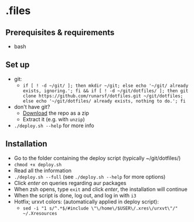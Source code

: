 # .files

## Prerequisites & requirements
- bash

## Set up
- git:
    - ``if [ ! -d ~/git/ ]; then mkdir ~/git; else echo '~/git/ already exists, ignoring.'; fi && if [ ! -d ~/git/dotfiles/ ]; then git clone https://github.com/runarsf/dotfiles.git ~/git/dotfiles; else echo '~/git/dotfiles/ already exists, nothing to do.'; fi``
- don't have git?
    - [Download](https://github.com/runarsf/dotfiles/archive/master.zip) the repo as a zip
    - Extract it (e.g. with `unzip`)
- `./deploy.sh --help` for more info

## Installation
- Go to the folder containing the deploy script (typically ~/git/dotfiles/)
- `chmod +x deploy.sh`
- Read all the information
- `./deploy.sh --full` (see `./deploy.sh --help` for more options)
- Click *enter* on queries regarding aur packages
- When zsh opens, type `exit` and click *enter*, the installation will continue
- When the script is done, log out, and log in with `i3`
- Hotfix; urxvt colors: (automatically applied in deploy script):
    - ``sed -i "1 s/^.*$/#include \"\/home\/$USER\/.xres\/urxvt\"/" ~/.Xresources``
